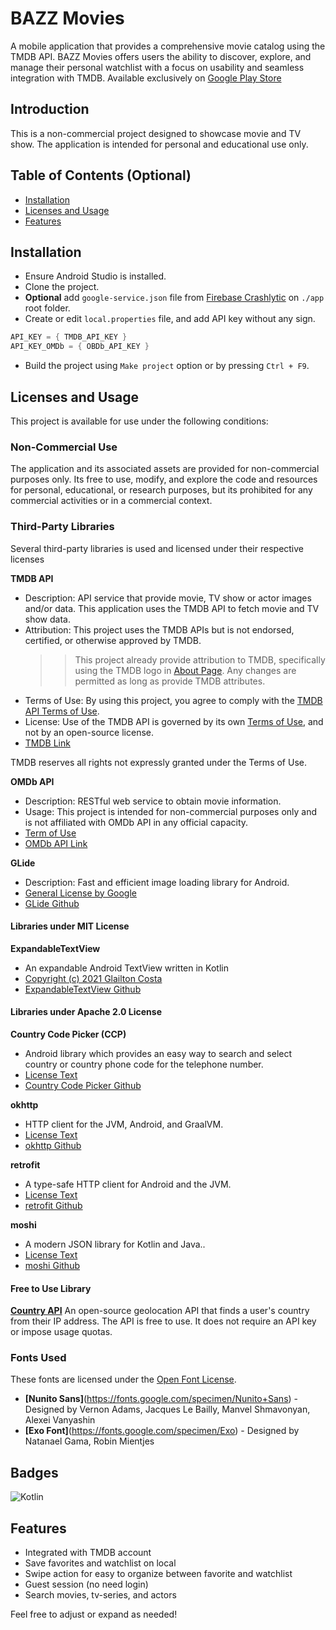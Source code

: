 # BAZZ Movies

A mobile application that provides a comprehensive movie catalog using the TMDB API. BAZZ Movies
offers users the ability to discover, explore, and manage their personal watchlist with a focus on
usability and seamless integration with TMDB. Available exclusively
on [Google Play Store](https://play.google.com/store/apps/details?id=com.bazz.bazz_movies)

## Introduction

This is a non-commercial project designed to showcase movie and TV show. The application is intended
for personal and educational use only.

## Table of Contents (Optional)

- [Installation](#installation)
- [Licenses and Usage](#licenses-and-usage)
- [Features](#features)

## Installation

- Ensure Android Studio is installed.
- Clone the project.
- **Optional** add `google-service.json` file
  from [Firebase Crashlytic](https://firebase.google.com/docs/crashlytics) on `./app` root folder.
- Create or edit `local.properties` file, and add API key without any sign.

```kotlin  
API_KEY = { TMDB_API_KEY }
API_KEY_OMDb = { OBDb_API_KEY }  
```

- Build the project using `Make project` option or by pressing `Ctrl + F9`.

## Licenses and Usage

This project is available for use under the following conditions:

### Non-Commercial Use

The application and its associated assets are provided for non-commercial purposes only. Its free to
use, modify, and explore the code and resources for personal, educational, or research purposes, but
its prohibited for any commercial activities or in a commercial context.

### Third-Party Libraries

Several third-party libraries is used and licensed under their respective licenses

**TMDB API**

- Description: API service that provide movie, TV show or actor images and/or data. This application
  uses the TMDB API to fetch movie and TV show data.
- Attribution: This project uses the TMDB APIs but is not endorsed, certified, or otherwise approved
  by TMDB.
  > > This project already provide attribution to TMDB, specifically using the TMDB logo
  in [About Page](app/src/main/res/layout/activity_about.xml). Any changes are permitted as long as
  provide TMDB attributes.
- Terms of Use: By using this project, you agree to comply with
  the [TMDB API Terms of Use](https://www.themoviedb.org/api-terms-of-use).
- License: Use of the TMDB API is governed by its
  own [Terms of Use](https://www.themoviedb.org/api-terms-of-use), and not by an open-source
  license.
- [TMDB Link](https://www.themoviedb.org/)

TMDB reserves all rights not expressly granted under the Terms of Use.

**OMDb API**

- Description: RESTful web service to obtain movie information.
- Usage: This project is intended for non-commercial purposes only and is not affiliated with OMDb
  API in any official capacity.
- [Term of Use](https://www.omdbapi.com/legal.htm)
- [OMDb API Link](https://www.omdbapi.com/)

**GLide**

- Description: Fast and efficient image loading library for Android.
- [General License by Google](/licences/General-Google-License.txt)
- [GLide Github](https://github.com/bumptech/glide)

#### Libraries under MIT License

**ExpandableTextView**

- An expandable Android TextView written in Kotlin
- [Copyright (c) 2021 Glailton Costa](/licences/MIT-LICENSE-ExpandableTextView.txt)
- [ExpandableTextView Github](https://github.com/glailton/ExpandableTextView)

#### Libraries under Apache 2.0 License

**Country Code Picker (CCP)**

- Android library which provides an easy way to search and select country or country phone code for
  the telephone number.
- [License Text](/licences/Apache-2.0-LICENSE.txt)
- [Country Code Picker Github](https://github.com/hbb20/CountryCodePickerProject)

**okhttp**

- HTTP client for the JVM, Android, and GraalVM.
- [License Text](/licences/Apache-2.0-LICENSE.txt)
- [okhttp Github](https://github.com/square/okhttp)

**retrofit**

- A type-safe HTTP client for Android and the JVM.
- [License Text](/licences/Apache-2.0-LICENSE.txt)
- [retrofit Github](https://github.com/square/retrofit)

**moshi**

- A modern JSON library for Kotlin and Java..
- [License Text](/licences/Apache-2.0-LICENSE.txt)
- [moshi Github](https://github.com/square/moshi)

#### Free to Use Library

**[Country API](https://country.is/)**
An open-source geolocation API that finds a user's country from their IP address. The API is free to
use. It does not require an API key or impose usage quotas.

### Fonts Used

These fonts are licensed under the [Open Font License](https://openfontlicense.org/).

- **[Nunito Sans]**(https://fonts.google.com/specimen/Nunito+Sans) - Designed by Vernon Adams,
  Jacques Le Bailly, Manvel Shmavonyan, Alexei Vanyashin
- **[Exo Font]**(https://fonts.google.com/specimen/Exo) - Designed by Natanael Gama, Robin Mientjes

## Badges

![Kotlin](https://img.shields.io/badge/Kotlin-100%25-green)

## Features

- Integrated with TMDB account
- Save favorites and watchlist on local
- Swipe action for easy to organize between favorite and watchlist
- Guest session (no need login)
- Search movies, tv-series, and actors

Feel free to adjust or expand as needed!
